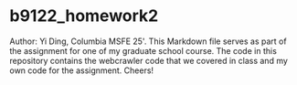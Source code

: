# b9122_homework2

Author: Yi Ding, Columbia MSFE 25'.
This Markdown file serves as part of the assignment for one of my graduate school course. 
The code in this repository contains the webcrawler code that we covered in class and my own code for the assignment. Cheers!
